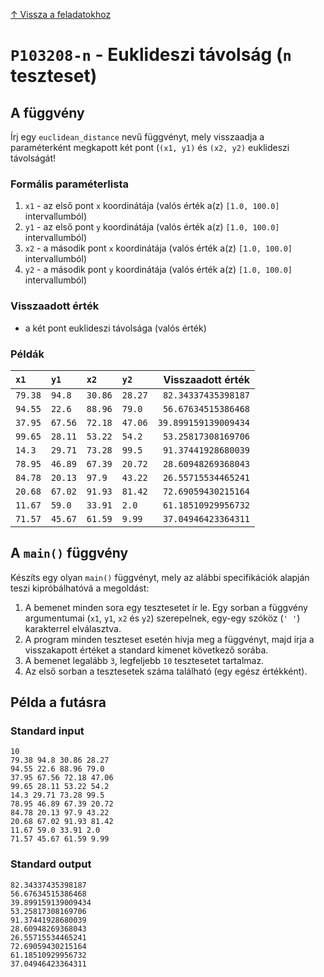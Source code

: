 
[↑ Vissza a feladatokhoz](./README.md)

# `P103208-n` - Euklideszi távolság (`n` teszteset)

## A függvény

Írj egy `euclidean_distance` nevű függvényt, mely visszaadja a paraméterként megkapott két pont (`(x1, y1)` és `(x2, y2)` euklideszi távolságát!

### Formális paraméterlista

1. `x1` - az első pont `x` koordinátája (valós érték a(z) `[1.0, 100.0]` intervallumból)
1. `y1` - az első pont `y` koordinátája (valós érték a(z) `[1.0, 100.0]` intervallumból)
1. `x2` - a második pont `x` koordinátája (valós érték a(z) `[1.0, 100.0]` intervallumból)
1. `y2` - a második pont `y` koordinátája (valós érték a(z) `[1.0, 100.0]` intervallumból)

### Visszaadott érték

* a két pont euklideszi távolsága (valós érték)

### Példák

| `x1` | `y1` | `x2` | `y2` | Visszaadott érték | 
| :--- | :--- | :--- | :--- | --: | 
| `79.38` | `94.8` | `30.86` | `28.27` | `82.34337435398187` | 
| `94.55` | `22.6` | `88.96` | `79.0` | `56.67634515386468` | 
| `37.95` | `67.56` | `72.18` | `47.06` | `39.899159139009434` | 
| `99.65` | `28.11` | `53.22` | `54.2` | `53.25817308169706` | 
| `14.3` | `29.71` | `73.28` | `99.5` | `91.37441928680039` | 
| `78.95` | `46.89` | `67.39` | `20.72` | `28.60948269368043` | 
| `84.78` | `20.13` | `97.9` | `43.22` | `26.55715534465241` | 
| `20.68` | `67.02` | `91.93` | `81.42` | `72.69059430215164` | 
| `11.67` | `59.0` | `33.91` | `2.0` | `61.18510929956732` | 
| `71.57` | `45.67` | `61.59` | `9.99` | `37.04946423364311` | 

## A `main()` függvény

Készíts egy olyan `main()` függvényt, mely az alábbi specifikációk alapján teszi kipróbálhatóvá a megoldást:

1. A bemenet minden sora egy tesztesetet ír le. Egy sorban a függvény argumentumai (`x1`, `y1`, `x2` és `y2`) szerepelnek, egy-egy szóköz (`' '`) karakterrel elválasztva.
1. A program minden teszteset esetén hívja meg a függvényt, majd írja a visszakapott értéket a standard kimenet következő sorába.
1. A bemenet legalább `3`, legfeljebb `10` tesztesetet tartalmaz.
1. Az első sorban a tesztesetek száma található (egy egész értékként).

## Példa a futásra

### Standard input

```
10
79.38 94.8 30.86 28.27
94.55 22.6 88.96 79.0
37.95 67.56 72.18 47.06
99.65 28.11 53.22 54.2
14.3 29.71 73.28 99.5
78.95 46.89 67.39 20.72
84.78 20.13 97.9 43.22
20.68 67.02 91.93 81.42
11.67 59.0 33.91 2.0
71.57 45.67 61.59 9.99
```

### Standard output

```
82.34337435398187
56.67634515386468
39.899159139009434
53.25817308169706
91.37441928680039
28.60948269368043
26.55715534465241
72.69059430215164
61.18510929956732
37.04946423364311
```